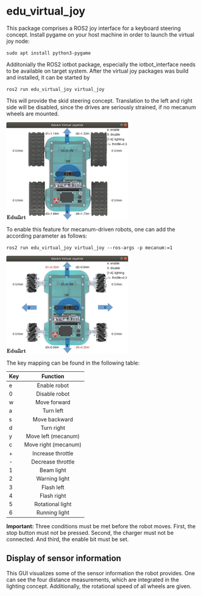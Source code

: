 # edu_virtual_joy
This package comprises a ROS2 joy interface for a keyboard steering concept. Install pygame on your host machine in order to launch the virtual joy node:

```console
sudo apt install python3-pygame
```
Additonially the ROS2 iotbot package, especially the iotbot_interface needs to be available on target system.
After the virtual joy packages was build and installed, it can be started by

```console
ros2 run edu_virtual_joy virtual_joy 
```
This will provide the skid steering concept. Translation to the left and right side will be disabled, since the drives are seriously strained, if no mecanum wheels are mounted.

<img src="/images/gui_skid.png" alt="GUI skid steering" width="320"/>

To enable this feature for mecanum-driven robots, one can add the according parameter as follows:
```console
ros2 run edu_virtual_joy virtual_joy --ros-args -p mecanum:=1
```
<img src="/images/gui_mecanum.png" alt="GUI mecanum steering" width="320"/>

The key mapping can be found in the following table:

| Key    | Function             |
| ------ |:--------------------:|
| e      | Enable robot         |
| 0      | Disable robot        |
| w      | Move forward         |
| a      | Turn left            |
| s      | Move backward        |
| d      | Turn right           |
| y      | Move left (mecanum)  |
| c      | Move right (mecanum) |
| +      | Increase throttle    |
| -      | Decrease throttle    |
| 1      | Beam light           |
| 2      | Warning light        |
| 3      | Flash left           |
| 4      | Flash right          |
| 5      | Rotational light     |
| 6      | Running light        |

**Important:** Three conditions must be met before the robot moves. First, the stop button must not be pressed. Second, the charger must not be connected. And third, the enable bit must be set.

## Display of sensor information
This GUI visualizes some of the sensor information the robot provides. One can see the four distance measurements, which are integrated in the lighting concept. Additionally, the rotational speed of all wheels are given.
